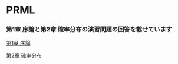 # PRML

### 第1章 序論と第2章 確率分布の演習問題の回答を載せています
 [第1章 序論](https://github.com/gon9/PRML/tree/master/%E7%AC%AC%EF%BC%91%E7%AB%A0%E3%80%80%E5%BA%8F%E8%AB%96)
 
 [第2章 確率分布](https://github.com/gon9/PRML/tree/master/%E7%AC%AC%EF%BC%92%E7%AB%A0%E3%80%80%E7%A2%BA%E7%8E%87%E5%88%86%E5%B8%83)
